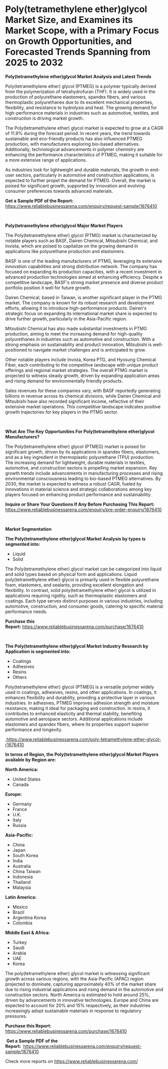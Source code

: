 <p><h1>Poly(tetramethylene ether)glycol Market Size, and Examines its Market Scope, with a Primary Focus on Growth Opportunities, and Forecasted Trends Spanning from 2025 to 2032</h1></p><p><strong>Poly(tetramethylene ether)glycol Market Analysis and Latest Trends</strong></p>
<p><p>Poly(tetramethylene ether) glycol (PTMEG) is a polymer typically derived from the polymerization of tetrahydrofuran (THF). It is widely used in the production of polyurethane elastomers, spandex fibers, and various thermoplastic polyurethanes due to its excellent mechanical properties, flexibility, and resistance to hydrolysis and heat. The growing demand for high-performance materials in industries such as automotive, textiles, and construction is driving market growth.</p><p>The Poly(tetramethylene ether) glycol market is expected to grow at a CAGR of 11.9% during the forecast period. In recent years, the trend towards sustainable and eco-friendly products has also influenced PTMEG production, with manufacturers exploring bio-based alternatives. Additionally, technological advancements in polymer chemistry are enhancing the performance characteristics of PTMEG, making it suitable for a more extensive range of applications.</p><p>As industries look for lightweight and durable materials, the growth in end-user sectors, particularly in automotive and construction applications, is expected to further propel the demand for PTMEG. Overall, the market is poised for significant growth, supported by innovation and evolving consumer preferences towards advanced materials.</p></p>
<p><strong>Get a Sample PDF of the Report:&nbsp;</strong> <a href="https://www.reliablebusinessarena.com/enquiry/request-sample/1676410?utm_campaign=2947&utm_medium=2&utm_source=Github&utm_content=ia&utm_term=24032025&utm_id=polytetramethylene-etherglycol">https://www.reliablebusinessarena.com/enquiry/request-sample/1676410</a></p>
<p>&nbsp;</p>
<p><strong>Poly(tetramethylene ether)glycol Major Market Players</strong></p>
<p><p>The Poly(tetramethylene ether) glycol (PTMG) market is characterized by notable players such as BASF, Dairen Chemical, Mitsubishi Chemical, and Invista, which are poised to capitalize on the growing demand in applications like polyurethane production and elastomers.</p><p>BASF is one of the leading manufacturers of PTMG, leveraging its extensive innovation capabilities and strong distribution network. The company has focused on expanding its production capacities, with a recent investment in advanced production technologies aimed at enhancing efficiency. Despite a competitive landscape, BASF's strong market presence and diverse product portfolio position it well for future growth.</p><p>Dairen Chemical, based in Taiwan, is another significant player in the PTMG market. The company is known for its robust research and development efforts, allowing it to introduce high-performance products. Dairen's strategic focus on expanding its international market share is expected to drive further growth, particularly in the Asia-Pacific region.</p><p>Mitsubishi Chemical has also made substantial investments in PTMG production, aiming to meet the increasing demand for high-quality polyurethanes in industries such as automotive and construction. With a strong emphasis on sustainability and product innovation, Mitsubishi is well-positioned to navigate market challenges and is anticipated to grow.</p><p>Other notable players include Invista, Korea PTG, and Hyosung Chemical Fiber, each contributing to the competitive landscape with unique product offerings and regional market strategies. The overall PTMG market is projected to witness steady growth, driven by expanding application areas and rising demand for environmentally friendly products.</p><p>Sales revenues for these companies vary, with BASF reportedly generating billions in revenue across its chemical divisions, while Dairen Chemical and Mitsubishi have also recorded significant income, reflective of their extensive market operations. This competitive landscape indicates positive growth trajectories for key players in the PTMG sector.</p></p>
<p>&nbsp;</p>
<p><strong>What Are The Key Opportunities For Poly(tetramethylene ether)glycol Manufacturers?</strong></p>
<p><p>The Poly(tetramethylene ether) glycol (PTMEG) market is poised for significant growth, driven by its applications in spandex fibers, elastomers, and as a key ingredient in thermoplastic polyurethane (TPU) production. The increasing demand for lightweight, durable materials in textiles, automotive, and construction sectors is propelling market expansion. Key growth trends include advancements in manufacturing processes and rising environmental consciousness leading to bio-based PTMEG alternatives. By 2030, the market is expected to witness a robust CAGR, fueled by innovations in material science and strategic collaborations among key players focused on enhancing product performance and sustainability.</p></p>
<p><strong>Inquire or Share Your Questions If Any Before Purchasing This Report:</strong> <a href="https://www.reliablebusinessarena.com/enquiry/pre-order-enquiry/1676410?utm_campaign=2947&utm_medium=2&utm_source=Github&utm_content=ia&utm_term=24032025&utm_id=polytetramethylene-etherglycol">https://www.reliablebusinessarena.com/enquiry/pre-order-enquiry/1676410</a></p>
<p>&nbsp;</p>
<p><strong>Market Segmentation</strong></p>
<p><strong>The Poly(tetramethylene ether)glycol Market Analysis by types is segmented into:</strong></p>
<p><ul><li>Liquid</li><li>Solid</li></ul></p>
<p><p>The Poly(tetramethylene ether) glycol market can be categorized into liquid and solid types based on physical form and applications. Liquid poly(tetramethylene ether) glycol is primarily used in flexible polyurethane foam, elastomers, and sealants, providing excellent elongation and flexibility. In contrast, solid poly(tetramethylene ether) glycol is utilized in applications requiring rigidity, such as thermoplastic elastomers and coatings. Each type serves distinct purposes in various industries, including automotive, construction, and consumer goods, catering to specific material performance needs.</p></p>
<p><strong>Purchase this Report:&nbsp;</strong><a href="https://www.reliablebusinessarena.com/purchase/1676410?utm_campaign=2947&utm_medium=2&utm_source=Github&utm_content=ia&utm_term=24032025&utm_id=polytetramethylene-etherglycol">https://www.reliablebusinessarena.com/purchase/1676410</a></p>
<p>&nbsp;</p>
<p><strong>The Poly(tetramethylene ether)glycol Market Industry Research by Application is segmented into:</strong></p>
<p><ul><li>Coatings</li><li>Adhesives</li><li>Resins</li><li>Others</li></ul></p>
<p><p>Poly(tetramethylene ether) glycol (PTMEG) is a versatile polymer widely used in coatings, adhesives, resins, and other applications. In coatings, it enhances flexibility and durability, providing a protective layer in various industries. In adhesives, PTMEG improves adhesion strength and moisture resistance, making it ideal for packaging and construction. In resins, it contributes to enhanced elasticity and thermal stability, benefiting automotive and aerospace sectors. Additional applications include elastomers and spandex fibers, where its properties support superior performance and longevity.</p></p>
<p><a href="https://www.reliablebusinessarena.com/poly-tetramethylene-ether-glycol-r1676410?utm_campaign=2947&utm_medium=2&utm_source=Github&utm_content=ia&utm_term=24032025&utm_id=polytetramethylene-etherglycol">&nbsp;https://www.reliablebusinessarena.com/poly-tetramethylene-ether-glycol-r1676410</a></p>
<p><strong>In terms of Region, the Poly(tetramethylene ether)glycol Market Players available by Region are:</strong></p>
<p>
    <p> <strong> North America: </strong>
        <ul>
            <li>United States</li>
            <li>Canada</li>
        </ul>
        </p> 
    <p> <strong> Europe: </strong>
        <ul>
            <li>Germany</li>
            <li>France</li>
            <li>U.K.</li>
            <li>Italy</li>
            <li>Russia</li>
        </ul>
        </p> 
    <p> <strong> Asia-Pacific: </strong>
        <ul>
            <li>China</li>
            <li>Japan</li>
            <li>South Korea</li>
            <li>India</li>
            <li>Australia</li>
            <li>China Taiwan</li>
            <li>Indonesia</li>
            <li>Thailand</li>
            <li>Malaysia</li>
        </ul>
        </p> 
    <p> <strong> Latin America: </strong>
        <ul>
            <li>Mexico</li>
            <li>Brazil</li>
            <li>Argentina Korea</li>
            <li>Colombia</li>
        </ul>
        </p> 
    <p> <strong> Middle East & Africa: </strong>
        <ul>
            <li>Turkey</li>
            <li>Saudi</li>
            <li>Arabia</li>
            <li>UAE</li>
            <li>Korea</li>
        </ul>
    </p>
    </p>
<p><p>The poly(tetramethylene ether) glycol market is witnessing significant growth across various regions, with the Asia-Pacific (APAC) region projected to dominate, capturing approximately 40% of the market share due to rising industrial applications and rising demand in the automotive and construction sectors. North America is estimated to hold around 25%, driven by advancements in innovative technologies. Europe and China are expected to account for 20% and 15% respectively, as their industries increasingly adopt sustainable materials in response to regulatory pressures.</p></p>
<p><strong>Purchase this Report: </strong><a href="https://www.reliablebusinessarena.com/purchase/1676410?utm_campaign=2947&utm_medium=2&utm_source=Github&utm_content=ia&utm_term=24032025&utm_id=polytetramethylene-etherglycol">https://www.reliablebusinessarena.com/purchase/1676410</a></p>
<p>&nbsp;<strong>Get a Sample PDF of the Report:&nbsp;&nbsp;</strong><a href="https://www.reliablebusinessarena.com/enquiry/request-sample/1676410?utm_campaign=2947&utm_medium=2&utm_source=Github&utm_content=ia&utm_term=24032025&utm_id=polytetramethylene-etherglycol">https://www.reliablebusinessarena.com/enquiry/request-sample/1676410</a></p>
<p><strong></strong></p>
<p>Check more reports on <a href="https://www.reliablebusinessarena.com/?utm_campaign=2947&utm_medium=2&utm_source=Github&utm_content=ia&utm_term=24032025&utm_id=polytetramethylene-etherglycol">https://www.reliablebusinessarena.com/</a></p>